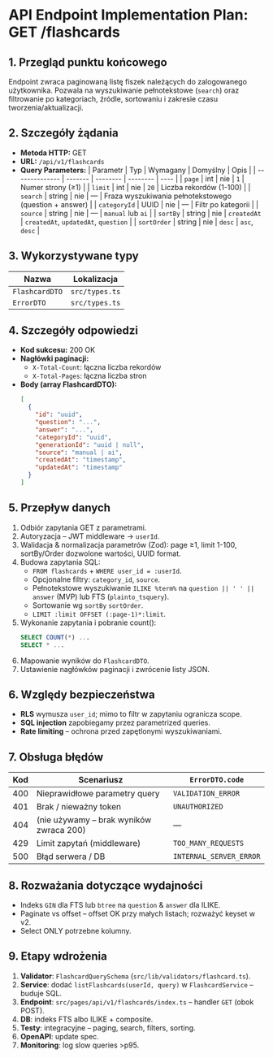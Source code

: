 # API Endpoint Implementation Plan: GET /flashcards

## 1. Przegląd punktu końcowego

Endpoint zwraca paginowaną listę fiszek należących do zalogowanego użytkownika. Pozwala na wyszukiwanie pełnotekstowe (`search`) oraz filtrowanie po kategoriach, źródle, sortowaniu i zakresie czasu tworzenia/aktualizacji.

## 2. Szczegóły żądania

- **Metoda HTTP:** GET
- **URL:** `/api/v1/flashcards`
- **Query Parameters:**
  | Parametr | Typ | Wymagany | Domyślny | Opis |
  | -------------- | ------- | -------- | -------- | ---- |
  | `page` | int | nie | `1` | Numer strony (≥1) |
  | `limit` | int | nie | `20` | Liczba rekordów (1-100) |
  | `search` | string | nie | — | Fraza wyszukiwania pełnotekstowego (question + answer) |
  | `categoryId` | UUID | nie | — | Filtr po kategorii |
  | `source` | string | nie | — | `manual` lub `ai` |
  | `sortBy` | string | nie | `createdAt` | `createdAt`, `updatedAt`, `question` |
  | `sortOrder` | string | nie | `desc` | `asc`, `desc` |

## 3. Wykorzystywane typy

| Nazwa          | Lokalizacja    |
| -------------- | -------------- |
| `FlashcardDTO` | `src/types.ts` |
| `ErrorDTO`     | `src/types.ts` |

## 4. Szczegóły odpowiedzi

- **Kod sukcesu:** 200 OK
- **Nagłówki paginacji:**
  - `X-Total-Count`: łączna liczba rekordów
  - `X-Total-Pages`: łączna liczba stron
- **Body (array FlashcardDTO):**
  ```json
  [
    {
      "id": "uuid",
      "question": "...",
      "answer": "...",
      "categoryId": "uuid",
      "generationId": "uuid | null",
      "source": "manual | ai",
      "createdAt": "timestamp",
      "updatedAt": "timestamp"
    }
  ]
  ```

## 5. Przepływ danych

1. Odbiór zapytania GET z parametrami.
2. Autoryzacja – JWT middleware -> `userId`.
3. Walidacja & normalizacja parametrów (Zod): page ≥1, limit 1-100, sortBy/Order dozwolone wartości, UUID format.
4. Budowa zapytania SQL:
   - `FROM flashcards` + `WHERE user_id = :userId`.
   - Opcjonalne filtry: `category_id`, `source`.
   - Pełnotekstowe wyszukiwanie `ILIKE %term%` na `question || ' ' || answer` (MVP) lub FTS (`plainto_tsquery`).
   - Sortowanie wg `sortBy` `sortOrder`.
   - `LIMIT :limit OFFSET (:page-1)*:limit`.
5. Wykonanie zapytania i pobranie count():
   ```sql
   SELECT COUNT(*) ...
   SELECT * ...
   ```
6. Mapowanie wyników do `FlashcardDTO`.
7. Ustawienie nagłówków paginacji i zwrócenie listy JSON.

## 6. Względy bezpieczeństwa

- **RLS** wymusza `user_id`; mimo to filtr w zapytaniu ogranicza scope.
- **SQL injection** zapobiegamy przez parametrized queries.
- **Rate limiting** – ochrona przed zapętlonymi wyszukiwaniami.

## 7. Obsługa błędów

| Kod | Scenariusz                              | `ErrorDTO.code`         |
| --- | --------------------------------------- | ----------------------- |
| 400 | Nieprawidłowe parametry query           | `VALIDATION_ERROR`      |
| 401 | Brak / nieważny token                   | `UNAUTHORIZED`          |
| 404 | (nie używamy – brak wyników zwraca 200) | —                       |
| 429 | Limit zapytań (middleware)              | `TOO_MANY_REQUESTS`     |
| 500 | Błąd serwera / DB                       | `INTERNAL_SERVER_ERROR` |

## 8. Rozważania dotyczące wydajności

- Indeks `GIN` dla FTS lub `btree` na `question` & `answer` dla ILIKE.
- Paginate vs offset – offset OK przy małych listach; rozważyć keyset w v2.
- Select ONLY potrzebne kolumny.

## 9. Etapy wdrożenia

1. **Validator**: `FlashcardQuerySchema` (`src/lib/validators/flashcard.ts`).
2. **Service**: dodać `listFlashcards(userId, query)` w `FlashcardService` – buduje SQL.
3. **Endpoint**: `src/pages/api/v1/flashcards/index.ts` – handler `GET` (obok POST).
4. **DB**: indeks FTS albo ILIKE + composite.
5. **Testy**: integracyjne – paging, search, filters, sorting.
6. **OpenAPI**: update spec.
7. **Monitoring**: log slow queries >p95.
